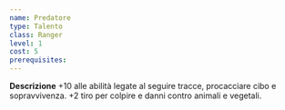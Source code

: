 ```yaml
---
name: Predatore
type: Talento
class: Ranger
level: 1
cost: 5
prerequisites: 
---
```


**Descrizione**
+10 alle abilità legate al seguire tracce, procacciare cibo e sopravvivenza. +2 tiro per colpire e danni contro animali e vegetali.